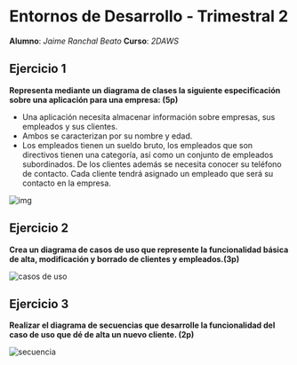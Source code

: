 # Entornos de Desarrollo - Trimestral 2

**Alumno**: _Jaime Ranchal Beato_
**Curso**: _2DAWS_

## Ejercicio 1

**Representa mediante un diagrama de clases la siguiente especificación sobre una aplicación para una empresa: (5p)**

- Una aplicación necesita almacenar información sobre empresas, sus empleados y sus clientes.
- Ambos se caracterizan por su nombre y edad.
- Los empleados tienen un sueldo bruto, los empleados que son directivos tienen una categoría, así como un conjunto de empleados subordinados. De los clientes además se necesita conocer su teléfono de contacto. Cada cliente tendrá asignado un empleado que será su contacto en la empresa.

![img](http://localhost:8080/png/VP9DJiCm48NtFeMLJKkhLh2DMD6oHKZb0fDa21QE9vfnAbN0aJW55yDH7QT9fMQHEFFp-VbvvDEu5XWQROr3VsfH4_iFKWkvphHaJ_sFKb28PoYzBYs8w5Ta8GVwI-dmRBIZfc3CzS6pSNKCOWNL9BJM3VKONjwf7wNEgEUcjGWL9PPqQ2jwuivJhYlg2einumqwtDdmzYYvBeZid9lh8vagHakmvG4iiA4NzDHdBtZhS4xnm7iZBJaJmj9N03ESagfHPzmtoVJlZcO7Pkn90W6LZuHR2h4oGS5RGCqI8APsm0DaEIo6gYHhRnXBRuwZVoLuh8d_Vc4cJxg2k38kOEJgdBTKrkXt2Thd9dSgy-n5vzdXmyN6jomEaM3XVAhw_29uQw4qv53KC7oFtvlDI9b4usMfD5mXEbgbHjEo--rsbUdG4bUf8v_ufKPKzX1RLc6P3QBpytHUbfsnuHFLvF5MWzXXcDBs2Hjn_m00)
## Ejercicio 2

**Crea un diagrama de casos de uso que represente la funcionalidad básica de alta, modificación y borrado de clientes y empleados.(3p)**

![casos de uso](http://localhost:8080/png/bPBHJiCm34NVynNMNaOVrWz0LIKq-92GU9r56bU9Du4O_qwwHItGL69lYM_ElROSXmS1OGZK7GKi1JH2xDKMuXlvGGVTWoEFyZ4WS90ZAss40ppPddm-xnsX5yotbtvmg2qhDPfftpc4I56mr_2PZFSwSbHN7dQx5Xu2TaaEEe2v6LK_rPuj7SYigAySri3P5dD7A_BpRUeph-GMyHmyQriWRzp9ObI5dg6kBuboANAknkeHDasJkRPLVyVv9rLezJSvbLVoxiMM6yjWP4U6HjPguLYfqXRkUjjSwlAkhZtXkw2tiMqtQk4teeabBu7joT2SioYbbKwVkAnEd_hh6m00)

## Ejercicio 3

**Realizar el diagrama de secuencias que desarrolle la funcionalidad del caso de uso que dé de alta un nuevo cliente. (2p)**

![secuencia](http://localhost:8080/png/nLDBJiCm4Dtx5AEiog8I4hiiGAXma8azL1QE7NdSmhqu019S37zmwZOfMxo8el6RD-_DZ546v-5HZTeApFyxeya64XFweAMUq0OWG8RkUPmCeN8zTK9Xm06PO1YK0kSLURYx5Ob37p7GBsN-mlQ-ia8Fx4oa3UYVC3ZUt9nIQkMAtSQyGj23Ic2XQ04-bSXAUf3Eyi54_fOwtOaCQ4azyNGW3jWIPoYQ05-VzAuva0LYnqN1Wu1uZ7CJT6CIu6DZM7SvdCwbuHM_5RgmKY-k-w-8bJui1AoqOr4vUwtHFzgpKdTE9Qi46IuAfATqAVE-r1R8qfvPcUp1qbjLlidMYhYPNHQsniV-W5vXquUbaZLrJKoASnbf6KqSS9oCvibPFHYgyvcJYgtpMUGagA-1B-lGHHqPKv3rtgAlEPlwym-sJoznv-oBzYDA_VrX8JZbmBsAgwjvPUcQS7dpSI5-0000)
